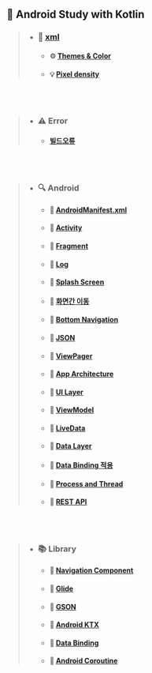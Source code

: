 ## 📝 Android Study with Kotlin


> + ### 🎨 [xml](https://grand-jumper-7af.notion.site/xml-5aed4b7eda1c4699868a0f612dc2accf) 
>   * #### ⚙ [Themes & Color](https://grand-jumper-7af.notion.site/Themes-Color-a16cb0949a4e48f8b6877284527d32cf)
>   * #### 💡 [Pixel density](https://grand-jumper-7af.notion.site/Pixel-density-fc22e11367244be3baf435152263750f)          
<br/><br/>

> + ### ⚠ Error
>   * #### [빌드오류](https://grand-jumper-7af.notion.site/59270444848147d2b1098245ce7e6501)

<br/><br/>

> + ### 🔍 Android
>   * #### 📝 [AndroidManifest.xml](https://grand-jumper-7af.notion.site/AndroidManifest-xml-d6b3801e4d9347218a48f5431b4e47ae)
>   * #### 📝 [Activity](https://grand-jumper-7af.notion.site/Activity-ae848b3451024a8db78fb0112ae96a33)
>   * #### 📝 [Fragment](https://grand-jumper-7af.notion.site/Fragment-26ea44f0c46c4ef996c9e12413d6652b)
>   * #### 📝 [Log](https://grand-jumper-7af.notion.site/Log-7dc55ad123624adfa44a63842c373271)
>   * #### 📝 [Splash Screen](https://grand-jumper-7af.notion.site/Splash-Screen-0016f3eec0d04554852776313aebaf5d)
>   * #### 📝 [화면간 이동](https://grand-jumper-7af.notion.site/9c041f3f551940ee9f64cd2bfdfdb599)
>   * #### 📝 [Bottom Navigation](https://grand-jumper-7af.notion.site/Bottom-Navigation-efc123d71a0040f58edc43608f1a6e67)
>   * #### 📝 [JSON](https://grand-jumper-7af.notion.site/JSON-25491cdea6e84f9da0c6af94aef7a61e)
>   * #### 📝 [ViewPager](https://grand-jumper-7af.notion.site/ViewPager-972f6be65a804f53849e930c57b2b44e)
>   * #### 📝 [App Architecture](https://grand-jumper-7af.notion.site/App-Architecture-8915d19fbcce41999009e1921721a3e5)
>   * #### 📝 [UI Layer](https://grand-jumper-7af.notion.site/UI-Layer-a4a92fe8f0f54d03a1f43fc59617d064)
>   * #### 📝 [ViewModel](https://grand-jumper-7af.notion.site/ViewModel-42f6863e55f44ad49d8fb84b187c6a1a)
>   * #### 📝 [LiveData](https://grand-jumper-7af.notion.site/LiveData-1c7d9d5036dc4f2387992deb73e2ba09)
>   * #### 📝 [Data Layer](https://grand-jumper-7af.notion.site/Data-Layer-b493d4468a894657ac219a2f31e76ce0)
>   * #### 📝 [Data Binding 적용](https://grand-jumper-7af.notion.site/Data-Binding-c31528fc61d84a838d3c169673da5919)
>   * #### 📝 [Process and Thread](https://grand-jumper-7af.notion.site/Process-and-Thread-62cbb8f665c5432c9678ed8b24657149)
>   * #### 📝 [REST API](https://grand-jumper-7af.notion.site/REST-API-6233c40295c2489fbcf68c70dffa2407)

<br/><br/>

> + ### 📚 Library
>   * #### 📖 [Navigation Component](https://grand-jumper-7af.notion.site/Navigation-Component-fbace3b8b405437582714aec1774193a)
>   * #### 📖 [Glide](https://grand-jumper-7af.notion.site/Glide-61ee42a42a0249308b9f2d08ae3050c5)
>   * #### 📖 [GSON](https://grand-jumper-7af.notion.site/GSON-b5cdd165241b4a5b9a54080f80b30b60)
>   * #### 📖 [Android KTX](https://grand-jumper-7af.notion.site/Android-KTX-e4df4a01afdb464194fab73a66c1ccdf)
>   * #### 📖 [Data Binding](https://grand-jumper-7af.notion.site/Data-Binding-b27875281af240c3ba6833dd401fb383)
>   * #### 📖 [Android Coroutine](https://grand-jumper-7af.notion.site/Android-Coroutine-c06dbbfbd8544ac2993652927b204599)
